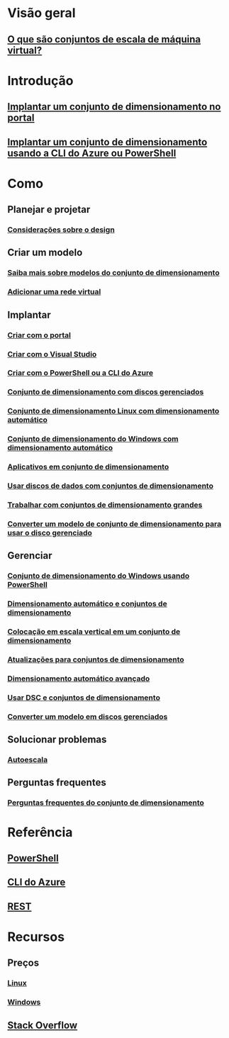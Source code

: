 # Visão geral
## [O que são conjuntos de escala de máquina virtual?](virtual-machine-scale-sets-overview.md)

# Introdução
## [Implantar um conjunto de dimensionamento no portal](virtual-machine-scale-sets-portal-create.md)
## [Implantar um conjunto de dimensionamento usando a CLI do Azure ou PowerShell](virtual-machine-scale-sets-create.md)

# Como
## Planejar e projetar
### [Considerações sobre o design](virtual-machine-scale-sets-design-overview.md)

## Criar um modelo
### [Saiba mais sobre modelos do conjunto de dimensionamento](virtual-machine-scale-sets-mvss-start.md)
### [Adicionar uma rede virtual](virtual-machine-scale-sets-mvss-existing-vnet.md)

## Implantar
### [Criar com o portal](virtual-machine-scale-sets-portal-create.md)
### [Criar com o Visual Studio](virtual-machine-scale-sets-vs-create.md)
### [Criar com o PowerShell ou a CLI do Azure](virtual-machine-scale-sets-create.md)
### [Conjunto de dimensionamento com discos gerenciados](virtual-machine-scale-sets-managed-disks.md)
### [Conjunto de dimensionamento Linux com dimensionamento automático](virtual-machine-scale-sets-linux-autoscale.md)
### [Conjunto de dimensionamento do Windows com dimensionamento automático](virtual-machine-scale-sets-windows-autoscale.md)
### [Aplicativos em conjunto de dimensionamento](virtual-machine-scale-sets-deploy-app.md)
### [Usar discos de dados com conjuntos de dimensionamento](virtual-machine-scale-sets-attached-disks.md)
### [Trabalhar com conjuntos de dimensionamento grandes](virtual-machine-scale-sets-placement-groups.md)
### [Converter um modelo de conjunto de dimensionamento para usar o disco gerenciado](virtual-machine-scale-sets-convert-template-to-md.md)



## Gerenciar
### [Conjunto de dimensionamento do Windows usando PowerShell](virtual-machine-scale-sets-windows-manage.md)
### [Dimensionamento automático e conjuntos de dimensionamento](virtual-machine-scale-sets-autoscale-overview.md)
### [Colocação em escala vertical em um conjunto de dimensionamento](virtual-machine-scale-sets-vertical-scale-reprovision.md)
### [Atualizações para conjuntos de dimensionamento](virtual-machine-scale-sets-upgrade-scale-set.md)
### [Dimensionamento automático avançado](../monitoring-and-diagnostics/insights-advanced-autoscale-virtual-machine-scale-sets.md)
### [Usar DSC e conjuntos de dimensionamento](virtual-machine-scale-sets-dsc.md)
### [Converter um modelo em discos gerenciados](virtual-machine-scale-sets-convert-template-to-md.md)

## Solucionar problemas
### [Autoescala](virtual-machine-scale-sets-troubleshoot.md)

## Perguntas frequentes
### [Perguntas frequentes do conjunto de dimensionamento](virtual-machine-scale-sets-faq.md)

# Referência
## [PowerShell](/powershell/azureps-cmdlets-docs)
## [CLI do Azure](../virtual-machines/azure-cli-arm-commands.md)
## [REST](/rest/api/virtualmachinescalesets/)

# Recursos
## Preços 
### [Linux](https://azure.microsoft.com/pricing/details/virtual-machine-scale-sets/linux/)
### [Windows](https://azure.microsoft.com/pricing/details/virtual-machine-scale-sets/windows/)
## [Stack Overflow](http://stackoverflow.com/questions/tagged/azure-vm-scale-set)
